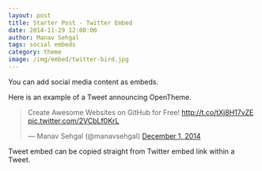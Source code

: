 ```yaml
---
layout: post
title: Starter Post - Twitter Embed
date: 2014-11-29 12:00:00
author: Manav Sehgal
tags: social embeds
category: theme
image: /img/embed/twitter-bird.jpg
---
```


You can add social media content as embeds. 

Here is an example of a Tweet announcing OpenTheme.

<blockquote class="twitter-tweet" lang="en"><p>Create Awesome Websites on GitHub for Free! <a href="http://t.co/tXj8H17vZE">http://t.co/tXj8H17vZE</a> <a href="http://t.co/2VCbLf0KrL">pic.twitter.com/2VCbLf0KrL</a></p>&mdash; Manav Sehgal (@manavsehgal) <a href="https://twitter.com/manavsehgal/status/539376525720977410">December 1, 2014</a></blockquote>
<script async src="//platform.twitter.com/widgets.js" charset="utf-8"></script>

Tweet embed can be copied straight from Twitter embed link within a Tweet.
